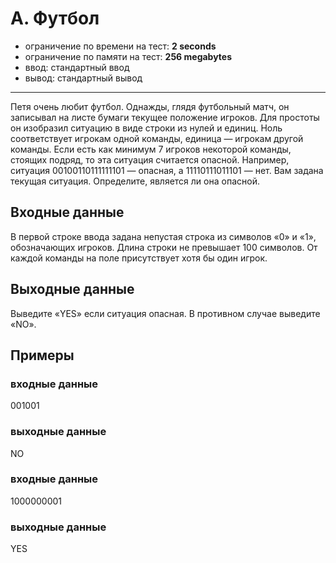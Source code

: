 # A. Футбол

- ограничение по времени на тест: **2 seconds**
- ограничение по памяти на тест: **256 megabytes**
- ввод: стандартный ввод
- вывод: стандартный вывод

---

Петя очень любит футбол. Однажды, глядя футбольный матч,
он записывал на листе бумаги текущее положение игроков.
Для простоты он изобразил ситуацию в виде строки из нулей и единиц.
Ноль соответствует игрокам одной команды, единица — игрокам другой команды.
Если есть как минимум 7 игроков некоторой команды, стоящих подряд,
то эта ситуация считается опасной.
Например, ситуация 00100110111111101 — опасная, а 11110111011101 — нет.
Вам задана текущая ситуация. Определите, является ли она опасной.

## Входные данные
В первой строке ввода задана непустая строка из символов «0» и «1», обозначающих игроков.
Длина строки не превышает 100 символов.
От каждой команды на поле присутствует хотя бы один игрок.

## Выходные данные
Выведите «YES» если ситуация опасная. В противном случае выведите «NO».

## Примеры
### входные данные
001001
### выходные данные
NO

### входные данные
1000000001
### выходные данные
YES
